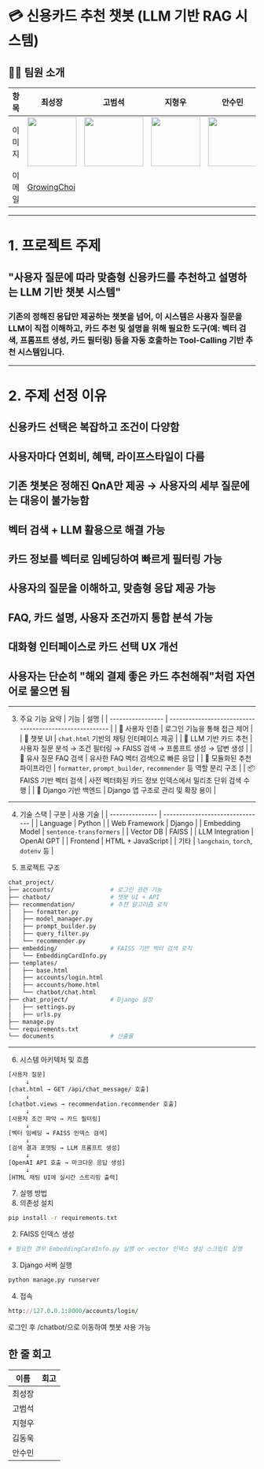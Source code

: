 
# 💳 신용카드 추천 챗봇 (LLM 기반 RAG 시스템)


## 🧑‍💻 팀원 소개
| 항목 | 최성장 | 고범석 | 지형우 | 안수민 | 김동욱 |
|----|----|----|----|----|----|
| 이미지 | <img src="" width="100" height="100"> | <img src="" width="120" height="100"> | <img src="" width="100" height="100"> | <img src="" width="100" height="100"> | <img src="" width="100" height="100"> |
| 이메일 | [GrowingChoi](https://github.com/GrowingChoi) | <p align='center'>[](https://github.com/)</p> | <p align='center'>[](https://github.com/)</p> | <p align='center'>[](https://github.com/)</p> |  |


---

# 1. 프로젝트 주제
## "사용자 질문에 따라 맞춤형 신용카드를 추천하고 설명하는 LLM 기반 챗봇 시스템"

### 기존의 정해진 응답만 제공하는 챗봇을 넘어, 이 시스템은 사용자 질문을 LLM이 직접 이해하고, 카드 추천 및 설명을 위해 필요한 도구(예: 벡터 검색, 프롬프트 생성, 카드 필터링) 등을 자동 호출하는 Tool-Calling 기반 추천 시스템입니다.

---

# 2. 주제 선정 이유
## 신용카드 선택은 복잡하고 조건이 다양함

## 사용자마다 연회비, 혜택, 라이프스타일이 다름

## 기존 챗봇은 정해진 QnA만 제공 → 사용자의 세부 질문에는 대응이 불가능함

## 벡터 검색 + LLM 활용으로 해결 가능

## 카드 정보를 벡터로 임베딩하여 빠르게 필터링 가능

## 사용자의 질문을 이해하고, 맞춤형 응답 제공 가능

## FAQ, 카드 설명, 사용자 조건까지 통합 분석 가능

## 대화형 인터페이스로 카드 선택 UX 개선

## 사용자는 단순히 "해외 결제 좋은 카드 추천해줘"처럼 자연어로 물으면 됨

---

3. 주요 기능 요약
| 기능                | 설명                                                      |
| ----------------- | ------------------------------------------------------- |
| 🔐 사용자 인증         | 로그인 기능을 통해 접근 제어                                        |
| 💬 챗봇 UI          | `chat.html` 기반의 채팅 인터페이스 제공                             |
| 🧠 LLM 기반 카드 추천   | 사용자 질문 분석 → 조건 필터링 → FAISS 검색 → 프롬프트 생성 → 답변 생성         |
| 🔎 유사 질문 FAQ 검색   | 유사한 FAQ 벡터 검색으로 빠른 응답                                   |
| 🧰 모듈화된 추천 파이프라인  | `formatter`, `prompt_builder`, `recommender` 등 역할 분리 구조 |
| 📦 FAISS 기반 벡터 검색 | 사전 벡터화된 카드 정보 인덱스에서 밀리초 단위 검색 수행                        |
| 🧱 Django 기반 백엔드  | Django 앱 구조로 관리 및 확장 용이                                 |

---

4. 기술 스택
| 구분              | 사용 기술                            |
| --------------- | -------------------------------- |
| Language        | Python                           |
| Web Framework   | Django                           |
| Embedding Model | `sentence-transformers`          |
| Vector DB       | FAISS                            |
| LLM Integration | OpenAI GPT                       |
| Frontend        | HTML + JavaScript                |
| 기타              | `langchain`, `torch`, `dotenv` 등 |

5. 프로젝트 구조
```bash
chat_project/
├── accounts/                # 로그인 관련 기능
├── chatbot/                 # 챗봇 UI + API
├── recommendation/          # 추천 알고리즘 로직
│   ├── formatter.py
│   ├── model_manager.py
│   ├── prompt_builder.py
│   ├── query_filter.py
│   └── recommender.py
├── embedding/               # FAISS 기반 벡터 검색 로직
│   └── EmbeddingCardInfo.py
├── templates/
│   ├── base.html
│   ├── accounts/login.html
│   ├── accounts/home.html
│   └── chatbot/chat.html
├── chat_project/            # Django 설정
│   ├── settings.py
│   ├── urls.py
├── manage.py
└── requirements.txt
└── documents                # 산출물
```

---

6. 시스템 아키텍처 및 흐름
```bash
[사용자 질문] 
     ↓
[chat.html → GET /api/chat_message/ 호출]
     ↓
[chatbot.views → recommendation.recommender 호출]
     ↓
[사용자 조건 파악 → 카드 필터링]
     ↓
[벡터 임베딩 → FAISS 인덱스 검색]
     ↓
[검색 결과 포맷팅 → LLM 프롬프트 생성]
     ↓
[OpenAI API 호출 → 마크다운 응답 생성]
     ↓
[HTML 채팅 UI에 실시간 스트리밍 출력]
```
7. 실행 방법
1. 의존성 설치
```bash
pip install -r requirements.txt
```
2. FAISS 인덱스 생성
```bash
# 필요한 경우 EmbeddingCardInfo.py 실행 or vector 인덱스 생성 스크립트 실행
```
3. Django 서버 실행
```bash
python manage.py runserver
```
4. 접속
```ruby
http://127.0.0.1:8000/accounts/login/
```
로그인 후 /chatbot/으로 이동하여 챗봇 사용 가능


## 한 줄 회고

| 이름 | 회고 |
|-------|----|
|최성장   |  |
|고범석   |  |
|지형우   |  |
|김동욱   |  |
|안수민   |  |
